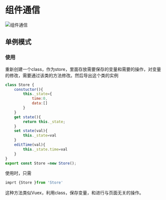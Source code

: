 # 组件通信
![组件通信](./../图片/组件通信.png)
## 单例模式
### 使用
重新创建一个class，作为store，里面存放需要保存的变量和需要的操作，对变量的修改，需要通过该类的方法修改。然后导出这个类的实例
``` javascript
class Store {
    constuctor(){
        this._state={
            time:0,
            data:[]
        }
    }
    get state(){
        return this._state;
    }
    set state(val){
        this._state=val
    }
    editTime(val){
        this._state.time=val
    }
} 
export const Store =new Store();
```
使用时，只需
``` javascript
imprt {Store }from 'Store'
```
这种方法类似Vuex，利用class，保存变量，和进行与页面无关的操作。

## 
